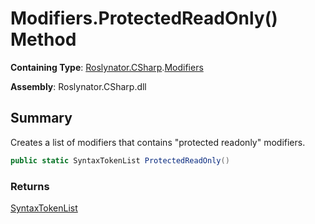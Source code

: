 # Modifiers\.ProtectedReadOnly\(\) Method

**Containing Type**: [Roslynator.CSharp](../../README.md)\.[Modifiers](../README.md)

**Assembly**: Roslynator\.CSharp\.dll

## Summary

Creates a list of modifiers that contains "protected readonly" modifiers\.

```csharp
public static SyntaxTokenList ProtectedReadOnly()
```

### Returns

[SyntaxTokenList](https://docs.microsoft.com/en-us/dotnet/api/microsoft.codeanalysis.syntaxtokenlist)

